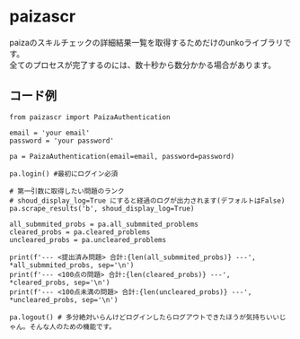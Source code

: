 # paizascr
paizaのスキルチェックの詳細結果一覧を取得するためだけのunkoライブラリです。<br>
全てのプロセスが完了するのには、数十秒から数分かかる場合があります。

## コード例
    from paizascr import PaizaAuthentication

    email = 'your email'
    password = 'your password'

    pa = PaizaAuthentication(email=email, password=password)

    pa.login() #最初にログイン必須

    # 第一引数に取得したい問題のランク
    # shoud_display_log=True にすると経過のログが出力されます(デフォルトはFalse)
    pa.scrape_results('b', shoud_display_log=True)

    all_submmited_probs = pa.all_submmited_problems
    cleared_probs = pa.cleared_problems
    uncleared_probs = pa.uncleared_problems

    print(f'--- <提出済み問題> 合計:{len(all_submmited_probs)} ---', *all_submmited_probs, sep='\n')
    print(f'--- <100点の問題> 合計:{len(cleared_probs)} ---', *cleared_probs, sep='\n')
    print(f'--- <100点未満の問題> 合計:{len(uncleared_probs)} ---', *uncleared_probs, sep='\n')

    pa.logout() # 多分絶対いらんけどログインしたらログアウトできたほうが気持ちいいじゃん。そんな人のための機能です。
